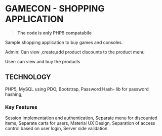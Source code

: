 # GAMECON - SHOPPING APPLICATION
>**The code is only PHP5 compatabile**

Sample shopping application to buy games and consoles.

Admin:
Can view ,create,add product discounts to the product menu 

User:
can view and buy the products

## TECHNOLOGY
PHP5,
MySQL using PDO,
Bootstrap,
Password Hash- lib for password hashing,

###  Key Features
Session Implementation and authentication,
Separate menu for discounted items,
Separate carts for users,
Material UX Design,
Separation of access control based on user login,
Server side validation.

